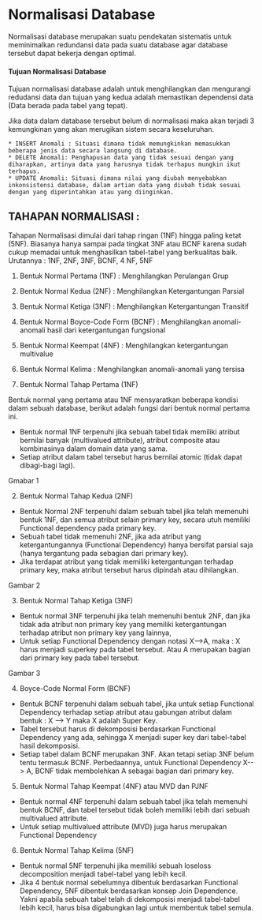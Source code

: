 # Normalisasi Database
Normalisasi database merupakan suatu pendekatan sistematis untuk meminimalkan redundansi data pada suatu database agar database tersebut dapat bekerja dengan optimal.

#### Tujuan Normalisasi Database

Tujuan normalisasi database adalah untuk menghilangkan dan mengurangi redudansi data dan tujuan yang kedua adalah memastikan dependensi data (Data berada pada tabel yang tepat).

Jika data dalam database tersebut belum di normalisasi maka akan terjadi 3 kemungkinan yang akan merugikan sistem secara keseluruhan.

    * INSERT Anomali : Situasi dimana tidak memungkinkan memasukkan beberapa jenis data secara langsung di database.
    * DELETE Anomali: Penghapusan data yang tidak sesuai dengan yang diharapkan, artinya data yang harusnya tidak terhapus mungkin ikut terhapus.
    * UPDATE Anomali: Situasi dimana nilai yang diubah menyebabkan inkonsistensi database, dalam artian data yang diubah tidak sesuai dengan yang diperintahkan atau yang diinginkan.

## TAHAPAN NORMALISASI : 

Tahapan Normalisasi dimulai dari tahap ringan (1NF) hingga paling ketat (5NF). Biasanya hanya sampai pada tingkat 3NF atau BCNF karena sudah cukup memadai untuk menghasilkan tabel-tabel yang berkualitas baik. Urutannya : 1NF, 2NF, 3NF, BCNF, 4 NF, 5NF


1. Bentuk Normal Pertama (1NF) : Menghilangkan Perulangan Grup
2. Bentuk Normal Kedua (2NF) : Menghilangkan Ketergantungan Parsial
3. Bentuk Normal Ketiga (3NF) : Menghilangkan Ketergantungan Transitif
4. Bentuk Normal Boyce-Code Form (BCNF) : Menghilangkan anomali-anomali hasil dari ketergantungan fungsional
5. Bentuk Normal Keempat (4NF) : Menghilangkan ketergantungan multivalue
6. Bentuk Normal Kelima : Menghilangkan anomali-anomali yang tersisa

1. Bentuk Normal Tahap Pertama (1NF)

Bentuk normal yang pertama atau 1NF mensyaratkan beberapa kondisi dalam sebuah database, berikut adalah fungsi dari bentuk normal pertama ini.

* Bentuk normal 1NF terpenuhi jika sebuah tabel tidak memiliki atribut bernilai banyak (multivalued attribute), atribut composite atau kombinasinya dalam domain data yang sama.
* Setiap atribut dalam tabel tersebut harus bernilai atomic (tidak dapat dibagi-bagi lagi).

Gmabar 1

2. Bentuk Normal Tahap Kedua (2NF)

* Bentuk Normal 2NF terpenuhi dalam sebuah tabel jika telah memenuhi bentuk 1NF, dan semua atribut selain primary key, secara utuh memiliki Functional dependency pada primary key.
* Sebuah tabel tidak memenuhi 2NF, jika ada atribut yang ketergantungannya (Functional Dependency) hanya bersifat parsial saja (hanya tergantung pada sebagian dari primary key).
* Jika terdapat atribut yang tidak memiliki ketergantungan terhadap primary key, maka atribut tersebut harus dipindah atau dihilangkan.

Gambar 2

3. Bentuk Normal Tahap Ketiga (3NF)

* Bentuk normal 3NF terpenuhi jika telah memenuhi bentuk 2NF, dan jika tidak ada atribut non primary key yang memiliki ketergantungan terhadap atribut non primary key yang lainnya,
* Untuk setiap Functional Dependency dengan notasi X-->A, maka : X harus menjadi superkey pada tabel tersebut. Atau A merupakan bagian dari primary key pada tabel tersebut.

Gambar 3

4. Boyce-Code Normal Form (BCNF)

* Bentuk BCNF terpenuhi dalam sebuah tabel, jika untuk setiap Functional Dependency terhadap setiap atribut atau gabungan atribut dalam bentuk : X --> Y maka X adalah Super Key.
* Tabel tersebut harus di dekomposisi berdasarkan Functional Dependency yang ada, sehingga X menjadi super key dari tabel-tabel hasil dekomposisi.
* Setiap tabel dalam BCNF merupakan 3NF. Akan tetapi setiap 3NF belum tentu termasuk BCNF. Perbedaannya, untuk Functional Dependency X--> A, BCNF tidak membolehkan A sebagai bagian dari primary key.

5. Bentuk Normal Tahap Keempat (4NF) atau MVD dan PJNF

* Bentuk normal 4NF terpenuhi dalam sebuah tabel jika telah memenuhi bentuk BCNF, dan tabel tersebut tidak boleh memiliki lebih dari sebuah multivalued attribute.
* Untuk setiap  multivalued attribute (MVD) juga harus merupakan Functional Dependency

6. Bentuk Normal Tahap Kelima (5NF)

* Bentuk normal 5NF terpenuhi jika memiliki sebuah loseloss decomposition menjadi tabel-tabel yang lebih kecil.
* Jika 4 bentuk normal sebelumnya dibentuk berdasarkan Functional Dependency, 5NF dibentuk berdasarkan konsep Join Dependence. Yakni apabila sebuah tabel telah di dekomposisi menjadi tabel-tabel lebih kecil, harus bisa digabungkan lagi untuk membentuk tabel semula.

